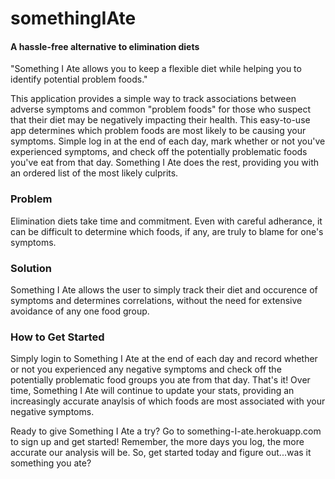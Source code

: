# somethingIAte
#### A hassle-free alternative to elimination diets

"Something I Ate allows you to keep a flexible diet while helping you to identify potential problem foods."

This application provides a simple way to track associations between adverse symptoms and common "problem foods" for those 
who suspect that their diet may be negatively impacting their health. This easy-to-use app determines which problem 
foods are most likely to be causing your symptoms. Simple log in at the end of each day, mark whether or not you've 
experienced symptoms, and check off the potentially problematic foods you've eat from that day. Something I Ate does 
the rest, providing you with an ordered list of the most likely culprits.

### Problem 
Elimination diets take time and commitment. Even with careful adherance, it can be difficult to determine 
which foods, if any, are truly to blame for one's symptoms.

### Solution 
Something I Ate allows the user to simply track their diet and occurence of symptoms and determines 
correlations, without the need for extensive avoidance of any one food group.

### How to Get Started 
Simply login to Something I Ate at the end of each day and record whether or not you experienced 
any negative symptoms and check off the potentially problematic food groups you ate from that day. That's it! Over time, 
Something I Ate will continue to update your stats, providing an increasingly accurate anaylsis of which foods are most 
associated with your negative symptoms.

Ready to give Something I Ate a try? Go to something-I-ate.herokuapp.com to sign up and get started! Remember, the more 
days you log, the more accurate our analysis will be. So, get started today and figure out...was it something you ate?
